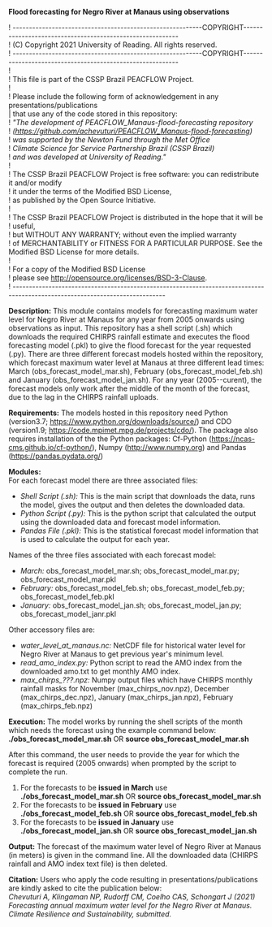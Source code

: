 **Flood forecasting for Negro River at Manaus using observations**

! ----------------------------------------------------------COPYRIGHT----------------------------------------------------------\
! (C) Copyright 2021 University of Reading. All rights reserved.\
! ----------------------------------------------------------COPYRIGHT----------------------------------------------------------\
!\
! This file is part of the CSSP Brazil PEACFLOW Project. \
!\
! Please include the following form of acknowledgement in any presentations/publications\
| that use any of the code stored in this repository:\
! *"The development of PEACFLOW_Manaus-flood-forecasting repository*\
! *(https://github.com/achevuturi/PEACFLOW_Manaus-flood-forecasting)* \
! *was supported by the Newton Fund through the Met Office*\
! *Climate Science for Service Partnership Brazil (CSSP Brazil)*\
! *and was developed at University of Reading."*\
!\
! The CSSP Brazil PEACFLOW Project is free software: you can redistribute it and/or modify\
! it under the terms of the Modified BSD License,\
! as published by the Open Source Initiative.\
!\
! The CSSP Brazil PEACFLOW Project is distributed in the hope that it will be ! useful,\
! but WITHOUT ANY WARRANTY; without even the implied warranty\
! of MERCHANTABILITY or FITNESS FOR A PARTICULAR PURPOSE. See the Modified BSD License for more details.\
!\
! For a copy of the Modified BSD License \
! please see <http://opensource.org/licenses/BSD-3-Clause>.\
! -----------------------------------------------------------------------------------------------------------------------------

**Description:**
This module contains models for forecasting maximum water level for Negro River at Manaus for any year from 2005 onwards using observations as input. This repository has a shell script (.sh) which downloads the required CHIRPS rainfall estimate and executes the flood forecasting model (.pkl) to give the flood forecast for the year requested (.py). There are three different forecast models hosted within the repository, which forecast maximum water level at Manaus at three different lead times: March (obs_forecast_model_mar.sh), February (obs_forecast_model_feb.sh) and January (obs_forecast_model_jan.sh). For any year (2005--curent), the forecast models only work after the middle of the month of the forecast, due to the lag in the CHIRPS rainfall uploads.

**Requirements:**
The models hosted in this repository need Python (version3.7; https://www.python.org/downloads/source/) and CDO (version1.9; https://code.mpimet.mpg.de/projects/cdo/). The package also requires installation of the the Python packages: Cf-Python (https://ncas-cms.github.io/cf-python/), Numpy (http://www.numpy.org) and Pandas (https://pandas.pydata.org/)

**Modules:** \
For each forecast model there are three associated files:
- *Shell Script (.sh):* This is the main script that downloads the data, runs the model, gives the output and then deletes the downloaded data.
- *Python Script (.py):* This is the python script that calculated the output using the downloaded data and forecast model information. 
- *Pandas File (.pkl):* This is the statistical forecast model information that is used to calculate the output for each year. 

Names of the three files associated with each forecast model:
- *March:* obs_forecast_model_mar.sh; obs_forecast_model_mar.py; obs_forecast_model_mar.pkl
- *February:* obs_forecast_model_feb.sh; obs_forecast_model_feb.py; obs_forecast_model_feb.pkl
- *January:* obs_forecast_model_jan.sh; obs_forecast_model_jan.py; obs_forecast_model_janr.pkl

Other accessory files are:
- *water_level_at_manaus.nc:* NetCDF file for historical water level for Negro River at Manaus to get previous year's minimum level.
- *read_amo_index.py:* Python script to read the AMO index from the downloaded amo.txt to get monthly AMO index. 
- *max_chirps_???.npz:* Numpy output files which have CHIRPS monthly rainfall masks for November (max_chirps_nov.npz), December (max_chirps_dec.npz), January (max_chirps_jan.npz), February (max_chirps_feb.npz)

**Execution:**
The model works by running the shell scripts of the month which needs the forecast using the example command below: 
**./obs_forecast_model_mar.sh** OR **source obs_forecast_model_mar.sh**

After this command, the user needs to provide the year for which the forecast is required (2005 onwards) when prompted by the script to complete the run. 
1. For the forecasts to be **issued in March** use **./obs_forecast_model_mar.sh** OR **source obs_forecast_model_mar.sh** 
2. For the forecasts to be **issued in February** use **./obs_forecast_model_feb.sh** OR **source obs_forecast_model_feb.sh** 
3. For the forecasts to be **issued in January** use **./obs_forecast_model_jan.sh** OR **source obs_forecast_model_jan.sh** 

**Output:**
The forecast of the maximum water level of Negro River at Manaus (in meters) is given in the command line. All the downloaded data (CHIRPS rainfall and AMO index text file) is then deleted.

**Citation:**
Users who apply the code resulting in presentations/publications are kindly asked to cite the publication below:\
*Chevuturi A, Klingaman NP, Rudorff CM, Coelho CAS, Schongart J (2021) Forecasting annual maximum water level for the Negro River at Manaus. Climate Resilience and Sustainability, submitted.*

